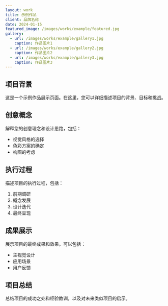```yaml
---
layout: work
title: 示例作品
client: 品牌名称
date: 2024-01-15
featured_image: /images/works/example/featured.jpg
gallery:
  - url: /images/works/example/gallery1.jpg
    caption: 作品图片1
  - url: /images/works/example/gallery2.jpg
    caption: 作品图片2
  - url: /images/works/example/gallery3.jpg
    caption: 作品图片3
---
```


## 项目背景

这是一个示例作品展示页面。在这里，您可以详细描述项目的背景、目标和挑战。

## 创意概念

解释您的创意理念和设计思路，包括：
- 视觉风格的选择
- 色彩方案的确定
- 构图的考虑

## 执行过程

描述项目的执行过程，包括：
1. 前期调研
2. 概念发展
3. 设计迭代
4. 最终呈现

## 成果展示

展示项目的最终成果和效果。可以包括：
- 主视觉设计
- 应用场景
- 用户反馈

## 项目总结

总结项目的成功之处和经验教训，以及对未来类似项目的启示。 